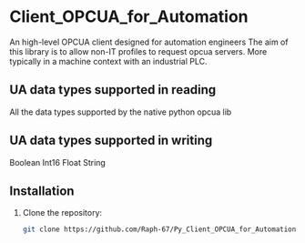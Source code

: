 # Client_OPCUA_for_Automation
 An high-level OPCUA client designed for automation engineers
The aim of this library is to allow non-IT profiles to request opcua servers.
More typically in a machine context with an industrial PLC.

## UA data types supported in reading
All the data types supported by the native python opcua lib

## UA data types supported in writing
Boolean
Int16
Float
String

## Installation
1. Clone the repository:
   ```bash
   git clone https://github.com/Raph-67/Py_Client_OPCUA_for_Automation.git